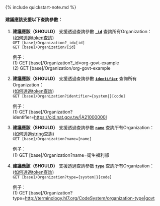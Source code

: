 {% include quickstart-note.md %}

#### 建議應該支援以下查詢參數：

1. **建議應該（SHOULD）** 支援透過查詢參數 **[`_id`](SearchParameter-Organization-id.html)** 查詢所有Organization：               
    ([如何透過token查詢](http://hl7.org/fhir/R4/search.html#token))  
    `GET [base]/Organization?_id=[id]`  
    `GET [base]/Organization/[id]`

    例子：  
      (1) GET [base]/Organization?_id=org-govt-example  
      (2) GET [base]/Organization/org-govt-example


2. **建議應該（SHOULD）** 支援透過查詢參數 **[`identifier`](SearchParameter-Organization-identifier.html)** 查詢所有Organization：           
    ([如何透過token查詢](http://hl7.org/fhir/R4/search.html#token))   
    `GET [base]/Organization?identifier={system|}[code]`

    例子：  
      (1) GET [base]/Organization?identifier=https://oid.nat.gov.tw/|A21000000I


3. **建議應該（SHOULD）** 支援透過查詢參數 **[`name`](SearchParameter-Organization-name.html)** 查詢所有Organization：                
    ([如何透過string查詢](http://hl7.org/fhir/R4/search.html#string))  
    `GET [base]/Organization?name=[name]`

    例子：  
      (1) GET [base]/Organization?name=衛生福利部


4. **建議應該（SHOULD）** 支援透過查詢參數 **[`type`](SearchParameter-Organization-type.html)** 查詢所有Organization：           
    ([如何透過token查詢](http://hl7.org/fhir/R4/search.html#token))    
    `GET [base]/Organization?type={system|}[code]`

    例子：   
      (1) GET [base]/Organization?type=http://terminology.hl7.org/CodeSystem/organization-type|govt